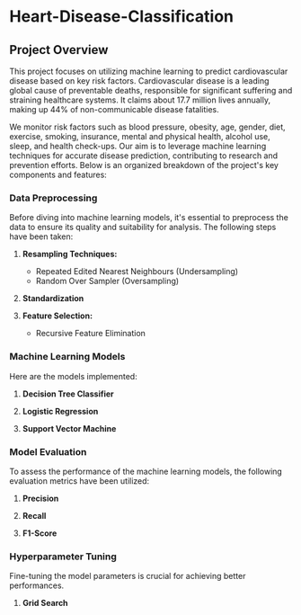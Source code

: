# Heart-Disease-Classification

## Project Overview

This project focuses on utilizing machine learning to predict cardiovascular disease based on key risk factors. Cardiovascular disease is a leading global cause of preventable deaths, responsible for significant suffering and straining healthcare systems. It claims about 17.7 million lives annually, making up 44% of non-communicable disease fatalities.

We monitor risk factors such as blood pressure, obesity, age, gender, diet, exercise, smoking, insurance, mental and physical health, alcohol use, sleep, and health check-ups. Our aim is to leverage machine learning techniques for accurate disease prediction, contributing to research and prevention efforts. Below is an organized breakdown of the project's key components and features:

### Data Preprocessing

Before diving into machine learning models, it's essential to preprocess the data to ensure its quality and suitability for analysis. The following steps have been taken:

1. **Resampling Techniques:** 
   - Repeated Edited Nearest Neighbours (Undersampling)
   - Random Over Sampler (Oversampling)

2. **Standardization**

3. **Feature Selection:** 
   - Recursive Feature Elimination

### Machine Learning Models

Here are the models implemented:

1. **Decision Tree Classifier**

2. **Logistic Regression**

3. **Support Vector Machine**

### Model Evaluation

To assess the performance of the machine learning models, the following evaluation metrics have been utilized:

1. **Precision**

2. **Recall**

3. **F1-Score**

### Hyperparameter Tuning

Fine-tuning the model parameters is crucial for achieving better performances.

1. **Grid Search**





